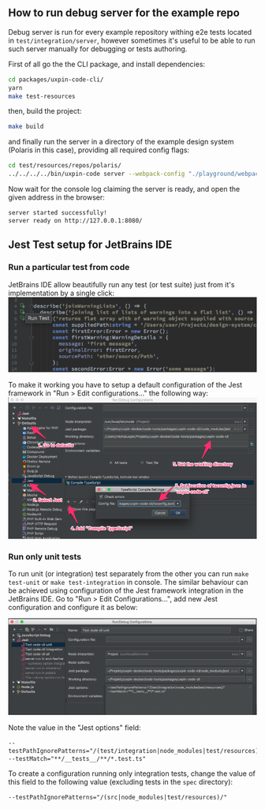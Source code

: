 
## How to run debug server for the example repo

Debug server is run for every example repository withing e2e tests located in `test/integration/server`, however sometimes it's useful to be able to run such server manually for debugging or tests authoring.

First of all go the the CLI package, and install dependencies:
```bash
cd packages/uxpin-code-cli/
yarn
make test-resources
```
then, build the project:
```bash
make build
```
and finally run the server in a directory of the example design system (Polaris in this case), providing all required config flags:
```bash
cd test/resources/repos/polaris/
../../../../bin/uxpin-code server --webpack-config "./playground/webpack.config"
```
Now wait for the console log claiming the server is ready, and open the given address in the browser:
```text
server started successfully!
server ready on http://127.0.0.1:8080/
```

## Jest Test setup for JetBrains IDE

### Run a particular test from code
JetBrains IDE allow beautifully run any test (or test suite) just from it's implementation by a single click:
![Run single test from code](docs/development/run-test-from-code.png)

To make it working you have to setup a default configuration of the Jest framework in "Run > Edit configurations..." the following way:
![Jest default configuration for the project](docs/development/jest-default-config.png)

### Run only unit tests

To run unit (or integration) test separately from the other you can run `make test-unit` or `make test-integration` in console. The similar behaviour can be achieved using configuration of the Jest framework integration in the JetBrains IDE. Go to "Run > Edit Configurations...", add new Jest configuration and configure it as below:

![Run only unit tests with Jest integration for JetBrains IDE](docs/development/unit-only-jest-tests.png)

Note the value in the "Jest options" field:
```
--testPathIgnorePatterns="/(test/integration|node_modules|test/resources)/"
--testMatch="**/__tests__/**/*.test.ts"
```
To create a configuration running only integration tests, change the value of this field to the following value (excluding tests in the `spec` directory):
```
--testPathIgnorePatterns="/(src|node_modules|test/resources)/"
```
